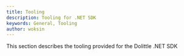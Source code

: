```yaml
---
title: Tooling
description: Tooling for .NET SDK
keywords: General, Tooling
author: woksin
---
```


This section describes the tooling provided for the Dolittle .NET SDK